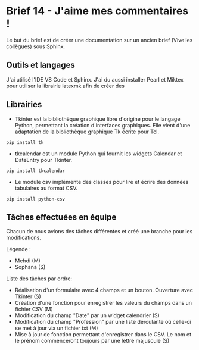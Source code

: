 # Brief 14 - J'aime mes commentaires !

Le but du brief est de créer une documentation sur un ancien brief (Vive les collègues) sous Sphinx.

## Outils et langages

J'ai utilisé l'IDE VS Code et Sphinx. J'ai du aussi installer Pearl et Miktex pour utiliser la librairie latexmk afin de créer des 


## Librairies

 - Tkinter est la bibliothèque graphique libre d'origine pour le langage Python, permettant la création d'interfaces graphiques. Elle vient d'une adaptation de la bibliothèque graphique Tk écrite pour Tcl.
```
pip install tk
```


 - tkcalendar est un module Python qui fournit les widgets Calendar et DateEntry pour Tkinter.
```
pip install tkcalendar
```


 - Le module csv implémente des classes pour lire et écrire des données tabulaires au format CSV.
```
pip install python-csv
```


## Tâches effectuées en équipe

Chacun de nous avions des tâches différentes et créé une branche pour les modifications.

Légende : 
- Mehdi (M)
- Sophana (S)

Liste des tâches par ordre:
- Réalisation d'un formulaire avec 4 champs et un bouton. Ouverture avec Tkinter (S)
- Création d'une fonction pour enregistrer les valeurs du champs dans un fichier CSV (M)
- Modification du champ "Date" par un widget calendrier (S)
- Modification du champ "Profession" par une liste déroulante où celle-ci se met à jour via un fichier txt (M)
- Mise à jour de fonction permettant d'enregistrer dans le CSV. Le nom et le prénom commenceront toujours par une lettre majuscule (S)

